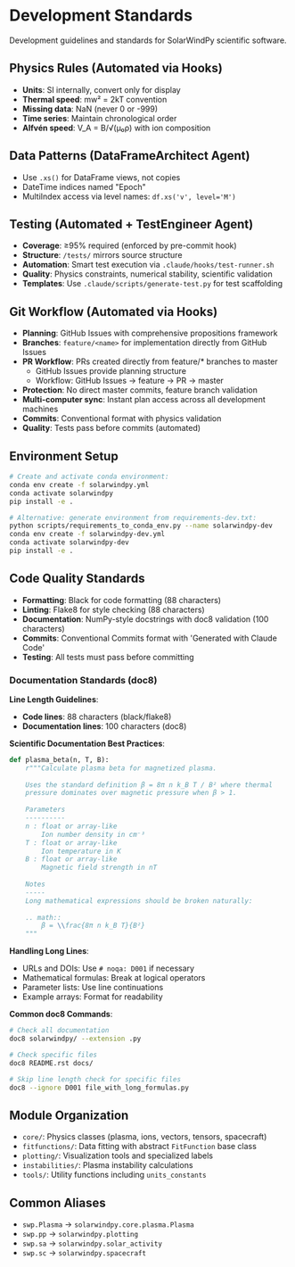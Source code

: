 # Development Standards

Development guidelines and standards for SolarWindPy scientific software.

## Physics Rules (Automated via Hooks)
- **Units**: SI internally, convert only for display
- **Thermal speed**: mw² = 2kT convention
- **Missing data**: NaN (never 0 or -999)
- **Time series**: Maintain chronological order
- **Alfvén speed**: V_A = B/√(μ₀ρ) with ion composition

## Data Patterns (DataFrameArchitect Agent)
- Use `.xs()` for DataFrame views, not copies
- DateTime indices named "Epoch"
- MultiIndex access via level names: `df.xs('v', level='M')`

## Testing (Automated + TestEngineer Agent)
- **Coverage**: ≥95% required (enforced by pre-commit hook)
- **Structure**: `/tests/` mirrors source structure
- **Automation**: Smart test execution via `.claude/hooks/test-runner.sh`
- **Quality**: Physics constraints, numerical stability, scientific validation
- **Templates**: Use `.claude/scripts/generate-test.py` for test scaffolding

## Git Workflow (Automated via Hooks)
- **Planning**: GitHub Issues with comprehensive propositions framework
- **Branches**: `feature/<name>` for implementation directly from GitHub Issues
- **PR Workflow**: PRs created directly from feature/* branches to master
  - GitHub Issues provide planning structure
  - Workflow: GitHub Issues → feature → PR → master
- **Protection**: No direct master commits, feature branch validation
- **Multi-computer sync**: Instant plan access across all development machines
- **Commits**: Conventional format with physics validation
- **Quality**: Tests pass before commits (automated)

## Environment Setup

```bash
# Create and activate conda environment:
conda env create -f solarwindpy.yml
conda activate solarwindpy
pip install -e .

# Alternative: generate environment from requirements-dev.txt:
python scripts/requirements_to_conda_env.py --name solarwindpy-dev
conda env create -f solarwindpy-dev.yml
conda activate solarwindpy-dev
pip install -e .
```

## Code Quality Standards
- **Formatting**: Black for code formatting (88 characters)
- **Linting**: Flake8 for style checking (88 characters)
- **Documentation**: NumPy-style docstrings with doc8 validation (100 characters)
- **Commits**: Conventional Commits format with 'Generated with Claude Code'
- **Testing**: All tests must pass before committing

### Documentation Standards (doc8)

**Line Length Guidelines**:
- **Code lines**: 88 characters (black/flake8)
- **Documentation lines**: 100 characters (doc8)

**Scientific Documentation Best Practices**:
```python
def plasma_beta(n, T, B):
    r"""Calculate plasma beta for magnetized plasma.
    
    Uses the standard definition β = 8π n k_B T / B² where thermal
    pressure dominates over magnetic pressure when β > 1.
    
    Parameters
    ----------
    n : float or array-like
        Ion number density in cm⁻³
    T : float or array-like  
        Ion temperature in K
    B : float or array-like
        Magnetic field strength in nT
        
    Notes
    -----
    Long mathematical expressions should be broken naturally:
    
    .. math::
        β = \\frac{8π n k_B T}{B²}
    """
```

**Handling Long Lines**:
- URLs and DOIs: Use `# noqa: D001` if necessary
- Mathematical formulas: Break at logical operators
- Parameter lists: Use line continuations
- Example arrays: Format for readability

**Common doc8 Commands**:
```bash
# Check all documentation
doc8 solarwindpy/ --extension .py

# Check specific files
doc8 README.rst docs/

# Skip line length check for specific files
doc8 --ignore D001 file_with_long_formulas.py
```

## Module Organization
- `core/`: Physics classes (plasma, ions, vectors, tensors, spacecraft)
- `fitfunctions/`: Data fitting with abstract `FitFunction` base class
- `plotting/`: Visualization tools and specialized labels
- `instabilities/`: Plasma instability calculations
- `tools/`: Utility functions including `units_constants`

## Common Aliases
- `swp.Plasma` → `solarwindpy.core.plasma.Plasma`
- `swp.pp` → `solarwindpy.plotting`
- `swp.sa` → `solarwindpy.solar_activity`
- `swp.sc` → `solarwindpy.spacecraft`
